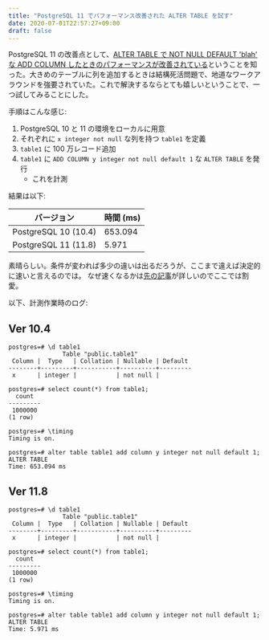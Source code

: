 ```yaml
---
title: "PostgreSQL 11 でパフォーマンス改善された ALTER TABLE を試す"
date: 2020-07-01T22:57:27+09:00
draft: false
---
```


PostgreSQL 11 の改善点として、[ALTER TABLE で NOT NULL DEFAULT 'blah' な ADD COLUMN したときのパフォーマンスが改善されている](https://brandur.org/postgres-default)ということを知った。大きめのテーブルに列を追加するときは結構死活問題で、地道なワークアラウンドを強要されていた。これで解決するならとても嬉しいということで、一つ試してみることにした。

手順はこんな感じ:

1. PostgreSQL 10 と 11 の環境をローカルに用意
2. それぞれに `x integer not null` な列を持つ `table1` を定義
3. `table1` に 100 万レコード追加
4. `table1` に `ADD COLUMN y integer not null default 1` な `ALTER TABLE` を発行
   - これを計測

結果は以下:

| バージョン | 時間 (ms) |
|------------|-----------|
| PostgreSQL 10 (10.4) | 653.094 |
| PostgreSQL 11 (11.8) | 5.971 |

素晴らしい。条件が変われば多少の違いは出るだろうが、ここまで違えば決定的に速いと言えるのでは。
なぜ速くなるかは[先の記事](https://brandur.org/postgres-default#under-the-hood)が詳しいのでここでは割愛。

以下、計測作業時のログ:

## Ver 10.4

```
postgres=# \d table1
               Table "public.table1"
 Column |  Type   | Collation | Nullable | Default
--------+---------+-----------+----------+---------
 x      | integer |           | not null |

postgres=# select count(*) from table1;
  count
---------
 1000000
(1 row)

postgres=# \timing
Timing is on.

postgres=# alter table table1 add column y integer not null default 1;
ALTER TABLE
Time: 653.094 ms
```

## Ver 11.8

```
postgres=# \d table1
               Table "public.table1"
 Column |  Type   | Collation | Nullable | Default 
--------+---------+-----------+----------+---------
 x      | integer |           | not null | 

postgres=# select count(*) from table1;
  count  
---------
 1000000
(1 row)

postgres=# \timing
Timing is on.

postgres=# alter table table1 add column y integer not null default 1;
ALTER TABLE
Time: 5.971 ms
```
